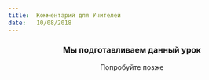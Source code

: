 ```yaml
---
title:  Комментарий для Учителей
date:   10/08/2018
---
```


### <center>Мы подготавливаем данный урок</center>
<center>Попробуйте позже</center>
